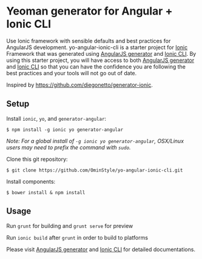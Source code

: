 # Yeoman generator for Angular + Ionic CLI
Use Ionic framework with sensible defaults and best practices for AngularJS development. yo-angular-ionic-cli is a starter project for [Ionic](http://ionicframework.com/) Framework that was generated using [AngularJS generator](https://github.com/yeoman/generator-angular/) and [Ionic CLI](https://github.com/driftyco/ionic-cli). By using this starter project, you will have access to both [AngularJS generator](https://github.com/yeoman/generator-angular/) and [Ionic CLI](https://github.com/driftyco/ionic-cli) so that you can have the confidence you are following the best practices and your tools will not go out of date.

Inspired by https://github.com/diegonetto/generator-ionic.

## Setup

Install `ionic`, `yo`, and `generator-angular`:
```
$ npm install -g ionic yo generator-angular
```
*Note: For a global install of `-g ionic yo generator-angular`, OSX/Linux users may need to prefix the command with `sudo`.*

Clone this git repository:
```
$ git clone https://github.com/OminStyle/yo-angular-ionic-cli.git
```

Install components:
```
$ bower install & npm install
```


## Usage

Run `grunt` for building and `grunt serve` for preview

Run `ionic build` after `grunt` in order to build to platforms

Please visit [AngularJS generator](https://github.com/yeoman/generator-angular/) and [Ionic CLI](https://github.com/driftyco/ionic-cli) for detailed documentations.